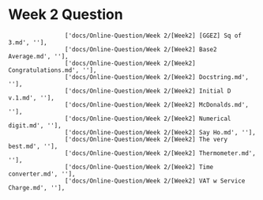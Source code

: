 # Week 2 Question


                    ['docs/Online-Question/Week 2/[Week2] [GGEZ] Sq of 3.md', ''],
                    ['docs/Online-Question/Week 2/[Week2] Base2 Average.md', ''],
                    ['docs/Online-Question/Week 2/[Week2] Congratulations.md', ''],
                    ['docs/Online-Question/Week 2/[Week2] Docstring.md', ''],
                    ['docs/Online-Question/Week 2/[Week2] Initial D v.1.md', ''],
                    ['docs/Online-Question/Week 2/[Week2] McDonalds.md', ''],
                    ['docs/Online-Question/Week 2/[Week2] Numerical digit.md', ''],
                    ['docs/Online-Question/Week 2/[Week2] Say Ho.md', ''],
                    ['docs/Online-Question/Week 2/[Week2] The very best.md', ''],
                    ['docs/Online-Question/Week 2/[Week2] Thermometer.md', ''],
                    ['docs/Online-Question/Week 2/[Week2] Time converter.md', ''],
                    ['docs/Online-Question/Week 2/[Week2] VAT w Service Charge.md', ''],
